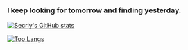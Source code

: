 ### I keep looking for tomorrow and finding yesterday.

<!--
**Secriy/Secriy** is a ✨ _special_ ✨ repository because its `README.md` (this file) appears on your GitHub profile.

Here are some ideas to get you started:

- 🔭 I’m currently working on ...
- 🌱 I’m currently learning ...
- 👯 I’m looking to collaborate on ...
- 🤔 I’m looking for help with ...
- 💬 Ask me about ...
- 📫 How to reach me: ...
- 😄 Pronouns: ...
- ⚡ Fun fact: ...
-->

[![Secriy's GitHub stats](https://github-readme-stats.vercel.app/api?username=Secriy&show_icons=true&title_color=FC4349&text_color=6DBCDB&icon_color=F3B562&bg_color=FFFFFF&include_all_commits=true&count_private=true&)](https://github.com/Secriy)

[![Top Langs](https://github-readme-stats.vercel.app/api/top-langs/?username=Secriy&hide=css,html&layout=compact&card_width=500)](https://github.com/Secriy)
